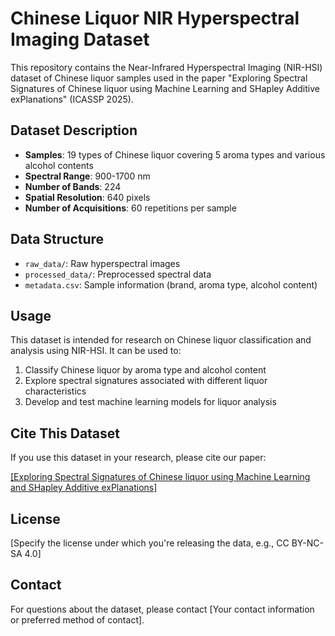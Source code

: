 # Chinese Liquor NIR Hyperspectral Imaging Dataset

This repository contains the Near-Infrared Hyperspectral Imaging (NIR-HSI) dataset of Chinese liquor samples used in the paper "Exploring Spectral Signatures of Chinese liquor using Machine Learning and SHapley Additive exPlanations" (ICASSP 2025).

## Dataset Description

- **Samples**: 19 types of Chinese liquor covering 5 aroma types and various alcohol contents
- **Spectral Range**: 900-1700 nm
- **Number of Bands**: 224
- **Spatial Resolution**: 640 pixels
- **Number of Acquisitions**: 60 repetitions per sample

## Data Structure

- `raw_data/`: Raw hyperspectral images
- `processed_data/`: Preprocessed spectral data
- `metadata.csv`: Sample information (brand, aroma type, alcohol content)

## Usage

This dataset is intended for research on Chinese liquor classification and analysis using NIR-HSI. It can be used to:

1. Classify Chinese liquor by aroma type and alcohol content
2. Explore spectral signatures associated with different liquor characteristics
3. Develop and test machine learning models for liquor analysis

## Cite This Dataset

If you use this dataset in your research, please cite our paper:

[[Exploring Spectral Signatures of Chinese liquor using Machine Learning and SHapley Additive exPlanations]](https://ieeexplore.ieee.org/document/10888552)

## License

[Specify the license under which you're releasing the data, e.g., CC BY-NC-SA 4.0]

## Contact

For questions about the dataset, please contact [Your contact information or preferred method of contact].
